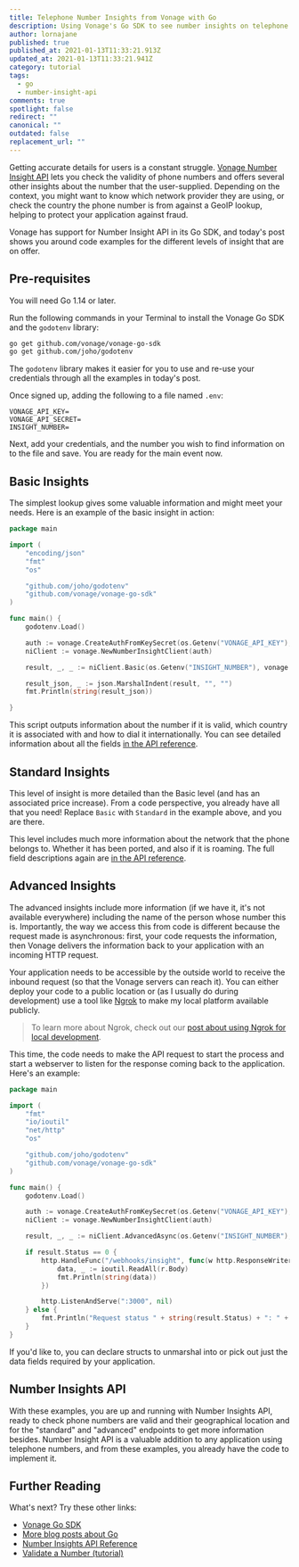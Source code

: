 ```yaml
---
title: Telephone Number Insights from Vonage with Go
description: Using Vonage's Go SDK to see number insights on telephone numbers
author: lornajane
published: true
published_at: 2021-01-13T11:33:21.913Z
updated_at: 2021-01-13T11:33:21.941Z
category: tutorial
tags:
  - go
  - number-insight-api
comments: true
spotlight: false
redirect: ""
canonical: ""
outdated: false
replacement_url: ""
---
```


Getting accurate details for users is a constant struggle. [Vonage Number Insight API](https://developer.nexmo.com/number-insight/overview) lets you check the validity of phone numbers and offers several other insights about the number that the user-supplied. Depending on the context, you might want to know which network provider they are using, or check the country the phone number is from against a GeoIP lookup, helping to protect your application against fraud.

Vonage has support for Number Insight API in its Go SDK, and today's post shows you around code examples for the different levels of insight that are on offer.

## Pre-requisites

You will need Go 1.14 or later.

Run the following commands in your Terminal to install the Vonage Go SDK and the `godotenv` library:

```bash
go get github.com/vonage/vonage-go-sdk
go get github.com/joho/godotenv
```

The `godotenv` library makes it easier for you to use and re-use your credentials through all the examples in today's post.

<sign-up number></sign-up>

Once signed up, adding the following to a file named `.env`:

```env
VONAGE_API_KEY=
VONAGE_API_SECRET=
INSIGHT_NUMBER=
```

Next, add your credentials, and the number you wish to find information on to the file and save. You are ready for the main event now.

## Basic Insights

The simplest lookup gives some valuable information and might meet your needs. Here is an example of the basic insight in action:

```go
package main

import (
	"encoding/json"
	"fmt"
	"os"

	"github.com/joho/godotenv"
	"github.com/vonage/vonage-go-sdk"
)

func main() {
	godotenv.Load()

	auth := vonage.CreateAuthFromKeySecret(os.Getenv("VONAGE_API_KEY"), os.Getenv("VONAGE_API_SECRET"))
	niClient := vonage.NewNumberInsightClient(auth)

	result, _, _ := niClient.Basic(os.Getenv("INSIGHT_NUMBER"), vonage.NiOpts{})

	result_json, _ := json.MarshalIndent(result, "", "")
	fmt.Println(string(result_json))

}
```

This script outputs information about the number if it is valid, which country it is associated with and how to dial it internationally. You can see detailed information about all the fields [in the API reference](https://developer.nexmo.com/api/number-insight#getNumberInsightBasic).

## Standard Insights

This level of insight is more detailed than the Basic level (and has an associated price increase). From a code perspective, you already have all that you need! Replace `Basic` with `Standard` in the example above, and you are there.

This level includes much more information about the network that the phone belongs to. Whether it has been ported, and also if it is roaming. The full field descriptions again are [in the API reference](https://developer.nexmo.com/api/number-insight#getNumberInsightStandard).

## Advanced Insights

The advanced insights include more information (if we have it, it's not available everywhere) including the name of the person whose number this is. Importantly, the way we access this from code is different because the request made is asynchronous: first, your code requests the information, then Vonage delivers the information back to your application with an incoming HTTP request.

Your application needs to be accessible by the outside world to receive the inbound request (so that the Vonage servers can reach it). You can either deploy your code to a public location or (as I usually do during development) use a tool like [Ngrok](https://ngrok.com) to make my local platform available publicly.

> To learn more about Ngrok, check out our [post about using Ngrok for local development](https://learn.vonage.com/blog/2017/07/04/local-development-nexmo-ngrok-tunnel-dr#).

This time, the code needs to make the API request to start the process and start a webserver to listen for the response coming back to the application. Here's an example:

```go
package main

import (
	"fmt"
	"io/ioutil"
	"net/http"
	"os"

	"github.com/joho/godotenv"
	"github.com/vonage/vonage-go-sdk"
)

func main() {
	godotenv.Load()

	auth := vonage.CreateAuthFromKeySecret(os.Getenv("VONAGE_API_KEY"), os.Getenv("VONAGE_API_SECRET"))
	niClient := vonage.NewNumberInsightClient(auth)

	result, _, _ := niClient.AdvancedAsync(os.Getenv("INSIGHT_NUMBER"), os.Getenv("SERVER_BASE_URL")+"/webhooks/insight", vonage.NiOpts{})

	if result.Status == 0 {
		http.HandleFunc("/webhooks/insight", func(w http.ResponseWriter, r *http.Request) {
			data, _ := ioutil.ReadAll(r.Body)
			fmt.Println(string(data))
		})

		http.ListenAndServe(":3000", nil)
	} else {
		fmt.Println("Request status " + string(result.Status) + ": " + result.StatusMessage)
	}
}
```

If you'd like to, you can declare structs to unmarshal into or pick out just the data fields required by your application.

## Number Insights API

With these examples, you are up and running with Number Insights API, ready to check phone numbers are valid and their geographical location and for the "standard" and "advanced" endpoints to get more information besides. Number Insight API is a valuable addition to any application using telephone numbers, and from these examples, you already have the code to implement it.

## Further Reading

What's next? Try these other links:

* [Vonage Go SDK](https://github.com/Vonage/vonage-go-sdk)
* [More blog posts about Go](https://learn.vonage.com/tags/go#)
* [Number Insights API Reference](https://developer.nexmo.com/api/number-insight)
* [Validate a Number (tutorial)](https://developer.nexmo.com/use-cases/validate-a-number)